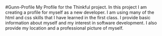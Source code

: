 #Gunn-Profile
My Profile for the Thinkful project. In this project I am creating a profile for myself as a new developer. I am using many of the html and css skills that I have learned in the first class. I provide basic information about myself and my interest in software development. I also provide my location and a professional picture of myself.

